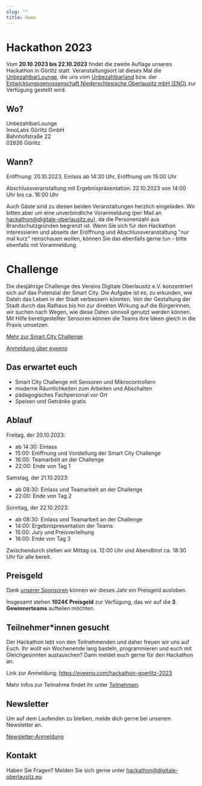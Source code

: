 ```yaml
---
slug: ""
title: Home
---
```


# Hackathon 2023

Vom **20.10.2023 bis 22.10.2023** findet die zweite Auflage unseres Hackathon in Görlitz statt. Veranstaltungsort ist
dieses Mal die [UnbezahlbarLounge](https://unbezahlbar.land/lounge), die uns vom
[Unbezahlbarland](https://unbezahlbar.land/) bzw. der
[Entwicklungsgenossenschaft Niederschlesische Oberlausitz mbH (ENO)](https://wirtschaft-goerlitz.de/) zur Verfügung
gestellt wird.

## Wo?

UnbezahlbarLounge  
InnoLabs Görlitz GmbH  
Bahnhofstraße 22  
02826 Görlitz

## Wann?

Eröffnung: 20.10.2023, Einlass ab 14:30 Uhr, Eröffnung um 15:00 Uhr

Abschlussveranstaltung mit Ergebnispräsentation: 22.10.2023 von 14:00 Uhr bis ca. 16:00 Uhr

Auch Gäste sind zu diesen beiden Veranstaltungen herzlich eingeladen. Wir bitten aber um eine unverbindliche
Voranmeldung (per Mail an [hackathon@digitale-oberlausitz.eu](mailto:hackathon@digitale-oberlausitz.eu)), da die
Personenzahl aus Brandschutzgründen begrenzt ist. Wenn Sie sich für den Hackathon interessieren und abseits der
Eröffnung und Abschlussveranstaltung "nur mal kurz" reinschauen wollen, können Sie das ebenfalls gerne tun - bitte
ebenfalls mit Voranmeldung.

# Challenge

Die diesjährige Challenge des Vereins Digitale Oberlausitz e.V. konzentriert sich auf das Potenzial der Smart City. Die
Aufgabe ist es, zu erkunden, wie Daten das Leben in der Stadt verbessern könnten. Von der Gestaltung der Stadt durch das
Rathaus bis hin zur direkten Wirkung auf die Bürgerinnen, wir suchen nach Wegen, wie diese Daten sinnvoll genutzt werden
können. Mit Hilfe bereitgestellter Sensoren können die Teams ihre Ideen gleich in die Praxis umsetzen.

[Mehr zur Smart City Challenge](/challenges)

[Anmeldung über eveeno](https://eveeno.com/hackathon-goerlitz-2023)

## Das erwartet euch

-   Smart City Challenge mit Sensoren und Mikrocontrollern
-   moderne Räumlichkeiten zum Arbeiten und Abschalten
-   pädagogisches Fachpersonal vor Ort
-   Speisen und Getränke gratis

## Ablauf

Freitag, der 20.10.2023:

-   ab 14:30: Einlass
-   15:00: Eröffnung und Vorstellung der Smart City Challenge
-   16:00: Teamarbeit an der Challenge
-   22:00: Ende von Tag 1

Samstag, der 21.10.2023:

-   ab 08:30: Einlass und Teamarbeit an der Challenge
-   22:00: Ende von Tag 2

Sonntag, der 22.10.2023:

-   ab 08:30: Einlass und Teamarbeit an der Challenge
-   14:00: Ergebnispresentation der Teams
-   15:00: Jury und Preisverleihung
-   16:00: Ende von Tag 3

Zwischendurch stellen wir Mittag ca. 12:00 Uhr und Abendbrot ca. 18:30 Uhr für alle bereit.

## Preisgeld

Dank [unserer Sponsoren](/sponsors) können wir dieses Jahr ein Preisgeld ausloben.

Insgesamt stehen **1024€ Preisgeld** zur Verfügung, das wir auf die **3 Gewinnerteams** aufteilen möchten.

## Teilnehmer\*innen gesucht

Der Hackathon lebt von den Teilnehmenden und daher freuen wir uns auf Euch. Ihr wollt ein Wochenende lang basteln,
programmieren und euch mit Gleichgesinnten austauschen? Dann meldet euch gerne für den Hackathon an.

Link zur Anmeldung: https://eveeno.com/hackathon-goerlitz-2023

Mehr Infos zur Teilnahme findet ihr unter [Teilnehmen](/participate).

## Newsletter

Um auf dem Laufenden zu bleiben, melde dich gerne bei unserem Newsletter an.

[Newsletter-Anmeldung](https://mailchi.mp/26ea828e4a83/newsletter-hackathon)

## Kontakt

Haben Sie Fragen? Melden Sie sich gerne unter
[hackathon@digitale-oberlausitz.eu](mailto:hackathon@digitale-oberlausitz.eu).
